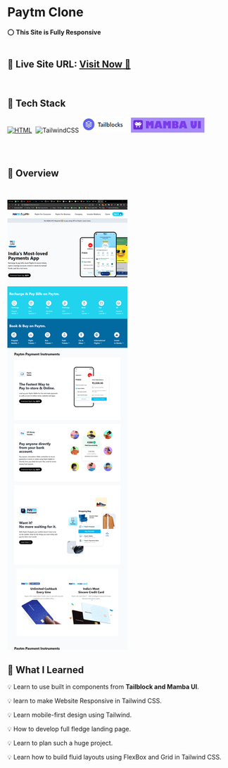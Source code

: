 # Paytm Clone

⭕ **This Site is Fully Responsive**
<br>
<br>

## 📌 **Live Site URL:** <a href="https://gleaming-hummingbird-462740.netlify.app/">**Visit Now** 🚀</a>


<br>

## 📌 Tech Stack

[![HTML](https://img.shields.io/badge/html5%20-%23E34F26.svg?&style=for-the-badge&logo=html5&logoColor=white)]()&nbsp;
<img alt="TailwindCSS" src="https://img.shields.io/badge/Tailwind_CSS-38B2AC?style=for-the-badge&logo=tailwind-css&logoColor=white"/>&nbsp;
<img alt="Tailwind Blocks" src="./images/tailblocks.PNG"/>&nbsp;
<img alt="Tailwind Blocks" src="./images/mamba.PNG"/>&nbsp;

<br>
<br>

## 📌 Overview

<br>

![Screenshot](./images/overiew.png "Template Screenshot")

## 📌 What I Learned

💡 Learn to use built in components from **Tailblock and Mamba UI**.

💡 learn to make Website Responsive in Tailwind CSS.

💡 Learn mobile-first design using Tailwind.

💡 How to develop full fledge landing page.

💡 Learn to plan such a huge project.

💡 Learn how to build fluid layouts using FlexBox and Grid in Tailwind CSS.



